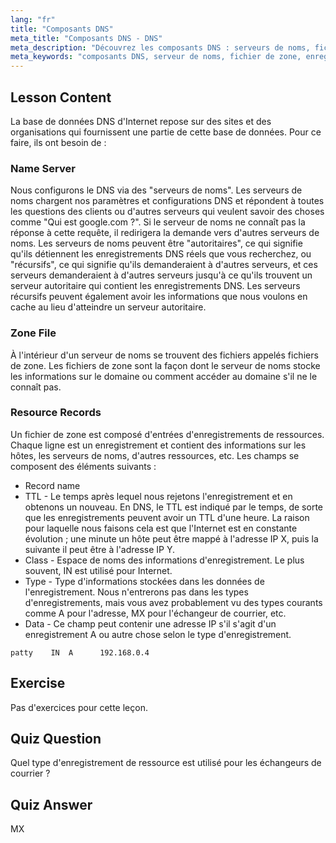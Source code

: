 ```yaml
---
lang: "fr"
title: "Composants DNS"
meta_title: "Composants DNS - DNS"
meta_description: "Découvrez les composants DNS : serveurs de noms, fichiers de zone et enregistrements de ressources. Comprenez comment fonctionne le DNS pour les débutants. Commencez votre parcours de mise en réseau Linux !"
meta_keywords: "composants DNS, serveur de noms, fichier de zone, enregistrements de ressources, tutoriel DNS, mise en réseau Linux, guide du débutant"
---
```


## Lesson Content

La base de données DNS d'Internet repose sur des sites et des organisations qui fournissent une partie de cette base de données. Pour ce faire, ils ont besoin de :

### Name Server

Nous configurons le DNS via des "serveurs de noms". Les serveurs de noms chargent nos paramètres et configurations DNS et répondent à toutes les questions des clients ou d'autres serveurs qui veulent savoir des choses comme "Qui est google.com ?". Si le serveur de noms ne connaît pas la réponse à cette requête, il redirigera la demande vers d'autres serveurs de noms. Les serveurs de noms peuvent être "autoritaires", ce qui signifie qu'ils détiennent les enregistrements DNS réels que vous recherchez, ou "récursifs", ce qui signifie qu'ils demanderaient à d'autres serveurs, et ces serveurs demanderaient à d'autres serveurs jusqu'à ce qu'ils trouvent un serveur autoritaire qui contient les enregistrements DNS. Les serveurs récursifs peuvent également avoir les informations que nous voulons en cache au lieu d'atteindre un serveur autoritaire.

### Zone File

À l'intérieur d'un serveur de noms se trouvent des fichiers appelés fichiers de zone. Les fichiers de zone sont la façon dont le serveur de noms stocke les informations sur le domaine ou comment accéder au domaine s'il ne le connaît pas.

### Resource Records

Un fichier de zone est composé d'entrées d'enregistrements de ressources. Chaque ligne est un enregistrement et contient des informations sur les hôtes, les serveurs de noms, d'autres ressources, etc. Les champs se composent des éléments suivants :

- Record name
- TTL - Le temps après lequel nous rejetons l'enregistrement et en obtenons un nouveau. En DNS, le TTL est indiqué par le temps, de sorte que les enregistrements peuvent avoir un TTL d'une heure. La raison pour laquelle nous faisons cela est que l'Internet est en constante évolution ; une minute un hôte peut être mappé à l'adresse IP X, puis la suivante il peut être à l'adresse IP Y.
- Class - Espace de noms des informations d'enregistrement. Le plus souvent, IN est utilisé pour Internet.
- Type - Type d'informations stockées dans les données de l'enregistrement. Nous n'entrerons pas dans les types d'enregistrements, mais vous avez probablement vu des types courants comme A pour l'adresse, MX pour l'échangeur de courrier, etc.
- Data - Ce champ peut contenir une adresse IP s'il s'agit d'un enregistrement A ou autre chose selon le type d'enregistrement.

```plaintext
patty    IN  A      192.168.0.4
```

## Exercise

Pas d'exercices pour cette leçon.

## Quiz Question

Quel type d'enregistrement de ressource est utilisé pour les échangeurs de courrier ?

## Quiz Answer

MX
